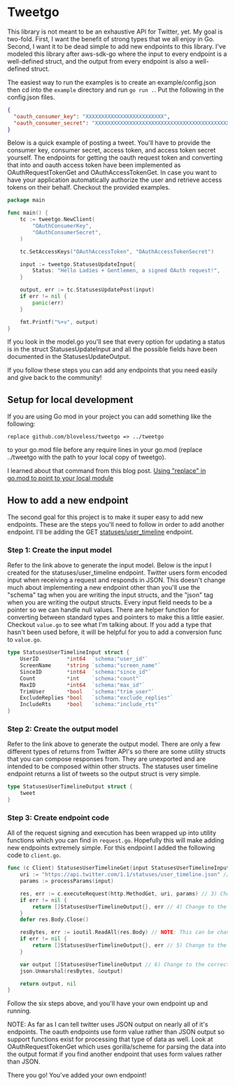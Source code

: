 # Tweetgo

This library is not meant to be an exhaustive API for Twitter, yet. My goal is two-fold. First, I want the benefit of
strong types that we all enjoy in Go. Second, I want it to be dead simple to add new endpoints to this library. I've
modeled this library after aws-sdk-go where the input to every endpoint is a well-defined struct, and the output from
every endpoint is also a well-defined struct.

The easiest way to run the examples is to create an example/config.json then cd into the `example` directory and run
`go run .`. Put the following in the config.json files.

```json
{
  "oauth_consumer_key": "XXXXXXXXXXXXXXXXXXXXXXXXX",
  "oauth_consumer_secret": "XXXXXXXXXXXXXXXXXXXXXXXXXXXXXXXXXXXXXXXXXXXXXXXXXX"
}
```

Below is a quick example of posting a tweet. You'll have to provide the consumer key, consumer secret, access token, and
access token secret yourself. The endpoints for getting the oauth request token and converting that into and oauth
access token have been implemented as OAuthRequestTokenGet and OAuthAccessTokenGet. In case you want to have your
application automatically authorize the user and retrieve access tokens on their behalf. Checkout the provided examples.

```go
package main

func main() {
    tc := tweetgo.NewClient(
        "OAuthConsumerKey",
        "OAuthConsumerSecret",
    )

    tc.SetAccessKeys("OAuthAccessToken", "OAuthAccessTokenSecret")

    input := tweetgo.StatusesUpdateInput{
        Status: "Hello Ladies + Gentlemen, a signed OAuth request!",
    }

    output, err := tc.StatusesUpdatePost(input)
    if err != nil {
        panic(err)
    }

    fmt.Printf("%+v", output)
}
```

If you look in the model.go you'll see that every option for updating a status is in the struct StatusesUpdateInput and
all the possible fields have been documented in the StatusesUpdateOutput.

If you follow these steps you can add any endpoints that you need easily and give back to the community!

## Setup for local development

If you are using Go mod in your project you can add something like the following:

```
replace github.com/bloveless/tweetgo => ../tweetgo
```

to your go.mod file before any require lines in your go.mod (replace ../tweetgo with the path to your local copy of
tweetgo).

I learned about that command from this blog post. [Using "replace" in go.mod to point to your local module](https://thewebivore.com/using-replace-in-go-mod-to-point-to-your-local-module/)

## How to add a new endpoint

The second goal for this project is to make it super easy to add new endpoints. These are the steps you'll need to
follow in order to add another endpoint. I'll be adding the GET [statuses/user_timeline](https://developer.twitter.com/en/docs/tweets/timelines/api-reference/get-statuses-user_timeline)
endpoint.

### Step 1: Create the input model

Refer to the link above to generate the input model. Below is the input I created for the statuses/user_timeline
endpoint. Twitter users form encoded input when receiving a request and responds in JSON. This doesn't change much
about implementing a new endpoint other than you'll use the "schema" tag when you are writing the input structs, and the
"json" tag when you are writing the output structs. Every input field needs to be a pointer so we can handle null
values. There are helper function for converting between standard types and pointers to make this a little easier.
Checkout `value.go` to see what I'm talking about. If you add a type that hasn't been used before, it will be helpful
for you to add a conversion func to `value.go`.

```go
type StatusesUserTimelineInput struct {
    UserID         *int64  `schema:"user_id"`
    ScreenName     *string `schema:"screen_name"`
    SinceID        *int64  `schema:"since_id"`
    Count          *int    `schema:"count"`
    MaxID          *int64  `schema:"max_id"`
    TrimUser       *bool   `schema:"trim_user"`
    ExcludeReplies *bool   `schema:"exclude_replies"`
    IncludeRts     *bool   `schema:"include_rts"`
}
```

### Step 2: Create the output model

Refer to the link above to generate the output model. There are only a few different types of returns from Twitter API's
so there are some utility structs that you can compose responses from. They are unexported and are intended to be
composed within other structs. The statuses user timeline endpoint returns a list of tweets so the output struct is very
simple.

```go
type StatusesUserTimelineOutput struct {
    tweet
}
```

### Step 3: Create endpoint code

All of the request signing and execution has been wrapped up into utility functions which you can find in `request.go`.
Hopefully this will make adding new endpoints extremely simple. For this endpoint I added the following code to 
`client.go`.

```go
func (c Client) StatusesUserTimelineGet(input StatusesUserTimelineInput) ([]StatusesUserTimelineOutput, error) { // 1) change to the correct input/output types here
    uri := "https://api.twitter.com/1.1/statuses/user_timeline.json" // 2) Change to the correct URI here
    params := processParams(input)

    res, err := c.executeRequest(http.MethodGet, uri, params) // 3) Change to the correct http method here
    if err != nil {
        return []StatusesUserTimelineOutput{}, err // 4) Change to the correct output type here
    }
    defer res.Body.Close()

    resBytes, err := ioutil.ReadAll(res.Body) // NOTE: This can be changed to parse form value output
    if err != nil {
        return []StatusesUserTimelineOutput{}, err // 5) Change to the correct output type here
    }

    var output []StatusesUserTimelineOutput // 6) Change to the correct output type here
    json.Unmarshal(resBytes, &output)

    return output, nil
}
```

Follow the six steps above, and you'll have your own endpoint up and running.

NOTE: As far as I can tell twitter uses JSON output on nearly all of it's endpoints. The oauth endpoints use form value
rather than JSON output so support functions exist for processing that type of data as well. Look at OAuthRequestTokenGet
which uses gorilla/scheme for parsing the data into the output format if you find another endpoint that uses form values
rather than JSON.

There you go! You've added your own endpoint!
